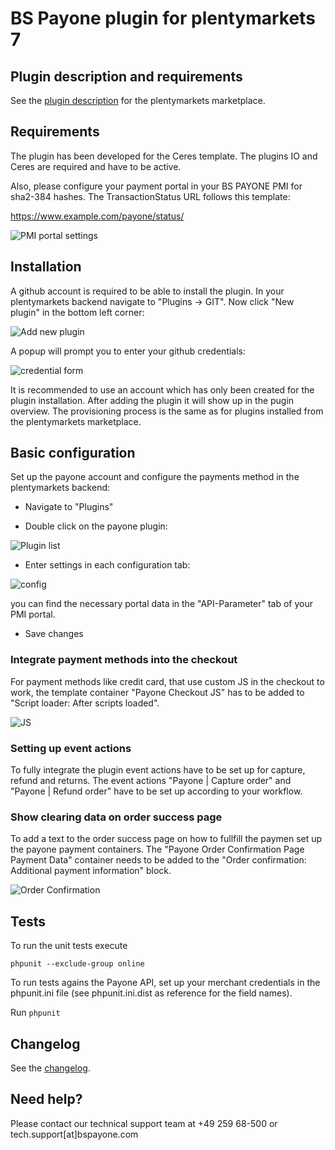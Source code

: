 #  BS Payone plugin for plentymarkets 7

## Plugin description and requirements

See the [plugin description](./meta/documents/user_guide_de.md) for the plentymarkets marketplace.

## Requirements

The plugin has been developed for the Ceres template. The plugins IO and Ceres 
are required and have to be active.

Also, please configure your payment portal in your BS PAYONE PMI for sha2-384 hashes. The TransactionStatus URL follows this template: 

https://www.example.com/payone/status/

![PMI portal settings](./meta/images/git_portal.png)

## Installation

A github account is required to be able to install the plugin. In your plentymarkets backend navigate to 
"Plugins -> GIT". Now click "New plugin" in the bottom left corner:

![Add new plugin](./meta/images/plugin_from_git.png)

A popup will prompt you to enter your github credentials:

![credential form](./meta/images/git_credentials.png)
 
It is recommended to use an account which has only been created 
for the plugin installation. After adding the plugin it will show up in the pugin overview. The provisioning process is 
the same as for plugins installed from the plentymarkets marketplace.

## Basic configuration

Set up the payone account and configure the payments method in the plentymarkets backend:

* Navigate to "Plugins"

* Double click on the payone plugin:

![Plugin list](./meta/images/plugin_list.png)

* Enter settings in each configuration tab:

![config](./meta/images/config.png)

you can find the necessary portal data in the "API-Parameter" tab of your PMI portal. 

* Save changes

### Integrate payment methods into the checkout
 
For payment methods like credit card, that use custom JS in the checkout to work, the template container "Payone Checkout JS" has to be added to 
"Script loader: After scripts loaded".

![JS](./meta/images/git_JS.png)

### Setting up event actions 

To fully integrate the plugin event actions have to be set up for capture, refund and returns. The event actions 
"Payone | Capture order" and "Payone | Refund order" have to be set up according to your workflow.

### Show clearing data on order success page

To add a text to the order success page on how to fullfill the paymen set up the payone payment containers.
The "Payone Order Confirmation Page Payment Data" container needs to be added to the 
 "Order confirmation: Additional payment information" block.
 
 ![Order Confirmation](./meta/images/git_orderconfirmation.png)

## Tests

To run the unit tests execute 

```phpunit --exclude-group online```

To run tests agains the Payone API, set up your merchant credentials in the phpunit.ini file (see phpunit.ini.dist as 
reference for the field names).

Run ```phpunit```

## Changelog

See the [changelog](./CHANGELOG.md).

## Need help?

Please contact our technical support team at +49 259 68-500 or tech.support[at]bspayone.com